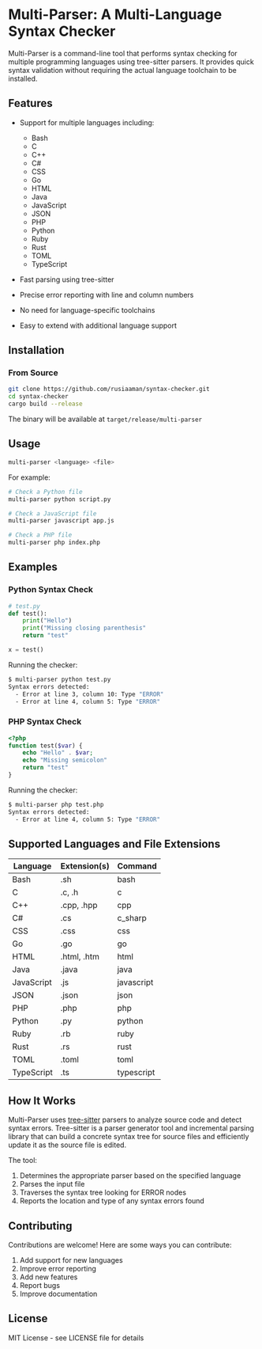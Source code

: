 # Multi-Parser: A Multi-Language Syntax Checker

Multi-Parser is a command-line tool that performs syntax checking for multiple programming languages using tree-sitter parsers. It provides quick syntax validation without requiring the actual language toolchain to be installed.

## Features

- Support for multiple languages including:
  - Bash
  - C
  - C++
  - C#
  - CSS
  - Go
  - HTML
  - Java
  - JavaScript
  - JSON
  - PHP
  - Python
  - Ruby
  - Rust
  - TOML
  - TypeScript

- Fast parsing using tree-sitter
- Precise error reporting with line and column numbers
- No need for language-specific toolchains
- Easy to extend with additional language support

## Installation

### From Source

```bash
git clone https://github.com/rusiaaman/syntax-checker.git
cd syntax-checker
cargo build --release
```

The binary will be available at `target/release/multi-parser`

## Usage

```bash
multi-parser <language> <file>
```

For example:
```bash
# Check a Python file
multi-parser python script.py

# Check a JavaScript file
multi-parser javascript app.js

# Check a PHP file
multi-parser php index.php
```

## Examples

### Python Syntax Check
```python
# test.py
def test():
    print("Hello")
    print("Missing closing parenthesis"
    return "test"

x = test()
```

Running the checker:
```bash
$ multi-parser python test.py
Syntax errors detected:
  - Error at line 3, column 10: Type "ERROR"
  - Error at line 4, column 5: Type "ERROR"
```

### PHP Syntax Check
```php
<?php
function test($var) {
    echo "Hello" . $var;
    echo "Missing semicolon"
    return "test"
}
```

Running the checker:
```bash
$ multi-parser php test.php
Syntax errors detected:
  - Error at line 4, column 5: Type "ERROR"
```

## Supported Languages and File Extensions

| Language    | Extension(s)        | Command        |
|------------|-------------------|----------------|
| Bash       | .sh               | bash           |
| C          | .c, .h           | c              |
| C++        | .cpp, .hpp       | cpp            |
| C#         | .cs              | c_sharp        |
| CSS        | .css             | css            |
| Go         | .go              | go             |
| HTML       | .html, .htm      | html           |
| Java       | .java            | java           |
| JavaScript | .js              | javascript     |
| JSON       | .json            | json           |
| PHP        | .php             | php            |
| Python     | .py              | python         |
| Ruby       | .rb              | ruby           |
| Rust       | .rs              | rust           |
| TOML       | .toml            | toml           |
| TypeScript | .ts              | typescript     |

## How It Works

Multi-Parser uses [tree-sitter](https://tree-sitter.github.io/tree-sitter/) parsers to analyze source code and detect syntax errors. Tree-sitter is a parser generator tool and incremental parsing library that can build a concrete syntax tree for source files and efficiently update it as the source file is edited.

The tool:
1. Determines the appropriate parser based on the specified language
2. Parses the input file
3. Traverses the syntax tree looking for ERROR nodes
4. Reports the location and type of any syntax errors found

## Contributing

Contributions are welcome! Here are some ways you can contribute:
1. Add support for new languages
2. Improve error reporting
3. Add new features
4. Report bugs
5. Improve documentation

## License

MIT License - see LICENSE file for details